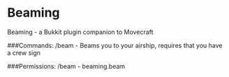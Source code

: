 # Beaming
Beaming - a Bukkit plugin companion to Movecraft

###Commands:
/beam - Beams you to your airship, requires that you have a crew sign

###Permissions:
/beam - beaming.beam
